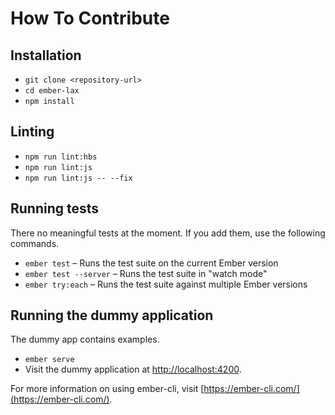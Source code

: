 # How To Contribute

## Installation

* `git clone <repository-url>`
* `cd ember-lax`
* `npm install`

## Linting

* `npm run lint:hbs`
* `npm run lint:js`
* `npm run lint:js -- --fix`

## Running tests

There no meaningful tests at the moment.  If you add them, use the
following commands.

* `ember test` – Runs the test suite on the current Ember version
* `ember test --server` – Runs the test suite in "watch mode"
* `ember try:each` – Runs the test suite against multiple Ember versions

## Running the dummy application

The dummy app contains examples.

* `ember serve`
* Visit the dummy application at [http://localhost:4200](http://localhost:4200).

For more information on using ember-cli, visit [https://ember-cli.com/](https://ember-cli.com/).
